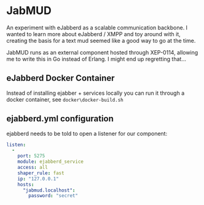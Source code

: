 # JabMUD

An experiment with eJabberd as a scalable communication backbone. 
I wanted to learn more about eJabberd / XMPP and toy around with it,
creating the basis for a text mud seemed like a good way to go at
the time.

JabMUD runs as an external component hosted through XEP-0114,
allowing me to write this in Go instead of Erlang. I might
end up regretting that...

## eJabberd Docker Container

Instead of installing ejabber + services locally you can run it
through a docker container, see ```docker\docker-build.sh```

## ejabberd.yml configuration

ejabberd needs to be told to open a listener for our component:

```yaml
listen:
  -
    port: 5275
    module: ejabberd_service
    access: all
    shaper_rule: fast
    ip: "127.0.0.1"
    hosts:
      "jabmud.localhost":
        password: "secret"
```


